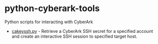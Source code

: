 # python-cyberark-tools
Python scripts for interacting with CyberArk

* [cakeyssh.py](https://github.com/mwatsham/python-cyberark-tools/tree/main/python-cyberark-cakeyssh) - Retrieve a CyberArk SSH secret for a specified account and create an interactive SSH session to specified target host.

